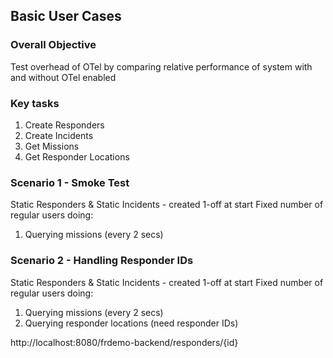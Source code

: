 ## Basic User Cases

### Overall Objective

Test overhead of OTel by comparing relative performance of system with and without OTel enabled

### Key tasks

1. Create Responders
2. Create Incidents
3. Get Missions
4. Get Responder Locations

### Scenario 1 - Smoke Test

Static Responders & Static Incidents - created 1-off at start
Fixed number of regular users doing:

1. Querying missions (every 2 secs)

### Scenario 2 - Handling Responder IDs

Static Responders & Static Incidents - created 1-off at start
Fixed number of regular users doing:

1. Querying missions (every 2 secs)
2. Querying responder locations (need responder IDs)

http://localhost:8080/frdemo-backend/responders/{id}

